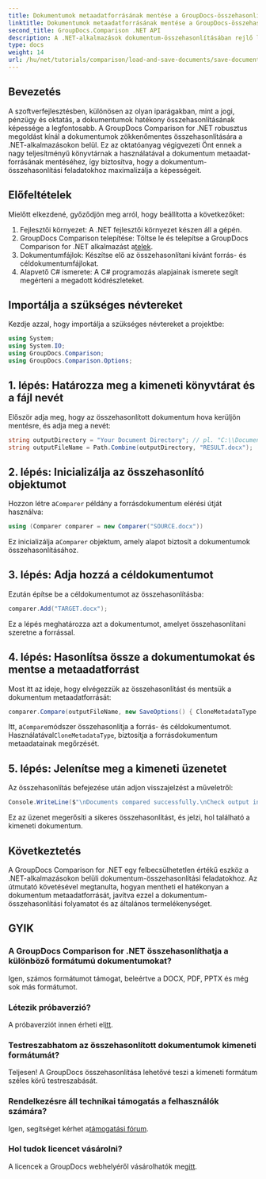 ```yaml
---
title: Dokumentumok metaadatforrásának mentése a GroupDocs-összehasonlításban .NET-hez
linktitle: Dokumentumok metaadatforrásának mentése a GroupDocs-összehasonlításban .NET-hez
second_title: GroupDocs.Comparison .NET API
description: A .NET-alkalmazások dokumentum-összehasonlításában rejlő lehetőségek teljes kihasználásával aknázza ki a GroupDocs Comparison for .NET funkciót. Ez a lépésenkénti oktatóanyag végigvezeti a dokumentumok egyszerű összehasonlításán, miközben a dokumentum metaadatforrásának mentésére összpontosít.
type: docs
weight: 14
url: /hu/net/tutorials/comparison/load-and-save-documents/save-documents-metadata-source/
---
```

## Bevezetés

A szoftverfejlesztésben, különösen az olyan iparágakban, mint a jogi, pénzügy és oktatás, a dokumentumok hatékony összehasonlításának képessége a legfontosabb. A GroupDocs Comparison for .NET robusztus megoldást kínál a dokumentumok zökkenőmentes összehasonlítására a .NET-alkalmazásokon belül. Ez az oktatóanyag végigvezeti Önt ennek a nagy teljesítményű könyvtárnak a használatával a dokumentum metaadat-forrásának mentéséhez, így biztosítva, hogy a dokumentum-összehasonlítási feladatokhoz maximalizálja a képességeit.

## Előfeltételek

Mielőtt elkezdené, győződjön meg arról, hogy beállította a következőket:

1. Fejlesztői környezet: A .NET fejlesztői környezet készen áll a gépén.
2. GroupDocs Comparison telepítése: Töltse le és telepítse a GroupDocs Comparison for .NET alkalmazást a[telek](https://releases.groupdocs.com/comparison/net/).
3. Dokumentumfájlok: Készítse elő az összehasonlítani kívánt forrás- és céldokumentumfájlokat.
4. Alapvető C# ismerete: A C# programozás alapjainak ismerete segít megérteni a megadott kódrészleteket.

## Importálja a szükséges névtereket

Kezdje azzal, hogy importálja a szükséges névtereket a projektbe:

```csharp
using System;
using System.IO;
using GroupDocs.Comparison;
using GroupDocs.Comparison.Options;
```

## 1. lépés: Határozza meg a kimeneti könyvtárat és a fájl nevét

Először adja meg, hogy az összehasonlított dokumentum hova kerüljön mentésre, és adja meg a nevét:

```csharp
string outputDirectory = "Your Document Directory"; // pl. "C:\\Documents"
string outputFileName = Path.Combine(outputDirectory, "RESULT.docx");
```

## 2. lépés: Inicializálja az összehasonlító objektumot

 Hozzon létre a`Comparer` példány a forrásdokumentum elérési útját használva:

```csharp
using (Comparer comparer = new Comparer("SOURCE.docx"))
```
 Ez inicializálja a`Comparer` objektum, amely alapot biztosít a dokumentumok összehasonlításához.

## 3. lépés: Adja hozzá a céldokumentumot

Ezután építse be a céldokumentumot az összehasonlításba:

```csharp
comparer.Add("TARGET.docx");
```
Ez a lépés meghatározza azt a dokumentumot, amelyet összehasonlítani szeretne a forrással.

## 4. lépés: Hasonlítsa össze a dokumentumokat és mentse a metaadatforrást

Most itt az ideje, hogy elvégezzük az összehasonlítást és mentsük a dokumentum metaadatforrását:

```csharp
comparer.Compare(outputFileName, new SaveOptions() { CloneMetadataType = MetadataType.Source });
```
 Itt, a`Compare`módszer összehasonlítja a forrás- és céldokumentumot. Használatával`CloneMetadataType`, biztosítja a forrásdokumentum metaadatainak megőrzését.

## 5. lépés: Jelenítse meg a kimeneti üzenetet

Az összehasonlítás befejezése után adjon visszajelzést a műveletről:

```csharp
Console.WriteLine($"\nDocuments compared successfully.\nCheck output in {outputDirectory}.");
```
Ez az üzenet megerősíti a sikeres összehasonlítást, és jelzi, hol található a kimeneti dokumentum.

## Következtetés

A GroupDocs Comparison for .NET egy felbecsülhetetlen értékű eszköz a .NET-alkalmazásokon belüli dokumentum-összehasonlítási feladatokhoz. Az útmutató követésével megtanulta, hogyan mentheti el hatékonyan a dokumentum metaadatforrását, javítva ezzel a dokumentum-összehasonlítási folyamatot és az általános termelékenységet.

## GYIK

### A GroupDocs Comparison for .NET összehasonlíthatja a különböző formátumú dokumentumokat?

Igen, számos formátumot támogat, beleértve a DOCX, PDF, PPTX és még sok más formátumot.

### Létezik próbaverzió?

 A próbaverziót innen érheti el[itt](https://releases.groupdocs.com/).

### Testreszabhatom az összehasonlított dokumentumok kimeneti formátumát?

Teljesen! A GroupDocs összehasonlítása lehetővé teszi a kimeneti formátum széles körű testreszabását.

### Rendelkezésre áll technikai támogatás a felhasználók számára?

 Igen, segítséget kérhet a[támogatási fórum](https://forum.groupdocs.com/c/comparison/12).

### Hol tudok licencet vásárolni?

 A licencek a GroupDocs webhelyéről vásárolhatók meg[itt](https://purchase.groupdocs.com/buy).
